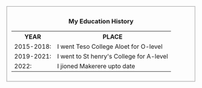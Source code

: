 
<html lang="en">
<head>
    <meta charset="UTF-8">
    <meta http-equiv="X-UA-Compatible" content="IE=edge">
    <meta name="viewport" content="width=device-width, initial-scale=1.0">
</head>
<body>
    <fieldset>
        <h3><center>My Education History</center></h3>
        <table>
            <tr>
              <th>YEAR</th>
              <th>PLACE</th>
            </tr>
            <tr>
              <td>2015-2018:</td>
              <td>  I went Teso College Aloet for O-level</td>
            </tr>
            <tr>
              <td>2019-2021:</td>
              <td>  I went to St henry's College for A-level</td>
            </tr>
            <tr>
              <td>2022:</td>
              <td>  I jioned Makerere upto date</td>
            </tr>
          </table>
    </fieldset>
</body>
</html>
